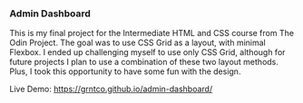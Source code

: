 ### Admin Dashboard

This is my final project for the Intermediate HTML and CSS course from The Odin Project. The goal was to use CSS Grid as a layout, with minimal Flexbox. I ended up challenging myself to use only CSS Grid, although for future projects I plan to use a combination of these two layout methods. Plus, I took this opportunity to have some fun with the design.

Live Demo: https://grntco.github.io/admin-dashboard/